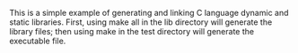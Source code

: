 This is a simple example of generating and linking C language dynamic and static libraries.
First, using make all in the lib directory will generate the library files;
then using make in the test directory will generate the executable file.
